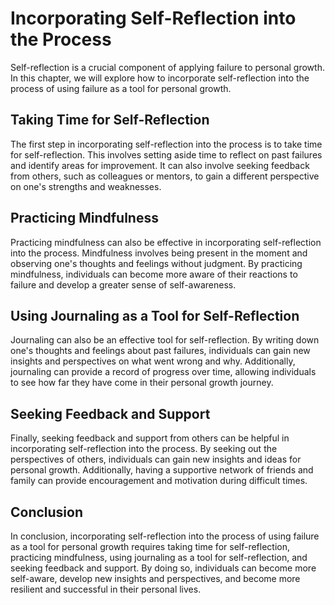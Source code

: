 Incorporating Self-Reflection into the Process
==============================================================================================

Self-reflection is a crucial component of applying failure to personal growth. In this chapter, we will explore how to incorporate self-reflection into the process of using failure as a tool for personal growth.

Taking Time for Self-Reflection
-------------------------------

The first step in incorporating self-reflection into the process is to take time for self-reflection. This involves setting aside time to reflect on past failures and identify areas for improvement. It can also involve seeking feedback from others, such as colleagues or mentors, to gain a different perspective on one's strengths and weaknesses.

Practicing Mindfulness
----------------------

Practicing mindfulness can also be effective in incorporating self-reflection into the process. Mindfulness involves being present in the moment and observing one's thoughts and feelings without judgment. By practicing mindfulness, individuals can become more aware of their reactions to failure and develop a greater sense of self-awareness.

Using Journaling as a Tool for Self-Reflection
----------------------------------------------

Journaling can also be an effective tool for self-reflection. By writing down one's thoughts and feelings about past failures, individuals can gain new insights and perspectives on what went wrong and why. Additionally, journaling can provide a record of progress over time, allowing individuals to see how far they have come in their personal growth journey.

Seeking Feedback and Support
----------------------------

Finally, seeking feedback and support from others can be helpful in incorporating self-reflection into the process. By seeking out the perspectives of others, individuals can gain new insights and ideas for personal growth. Additionally, having a supportive network of friends and family can provide encouragement and motivation during difficult times.

Conclusion
----------

In conclusion, incorporating self-reflection into the process of using failure as a tool for personal growth requires taking time for self-reflection, practicing mindfulness, using journaling as a tool for self-reflection, and seeking feedback and support. By doing so, individuals can become more self-aware, develop new insights and perspectives, and become more resilient and successful in their personal lives.
